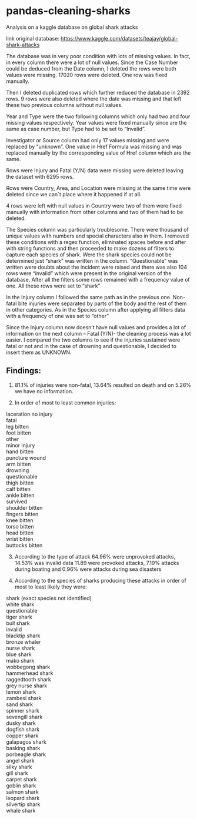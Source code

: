 # pandas-cleaning-sharks

Analysis on a kaggle database on global shark attacks

link original database: https://www.kaggle.com/datasets/teajay/global-shark-attacks

The database was in very poor condition with lots of missing values. In fact, in every column there were a lot of null values. Since the Case Number could be deduced from the Date column, I deleted the rows were both values were missing. 17020 rows were deleted. One row was fixed manually.

Then I deleted duplicated rows which further reduced the database in 2392 rows. 9 rows were also deleted where the date was missing and that left these two previous columns without null values.

Year and Type were the two following columns which only had two and four missing values respectively. Year values were fixed manually since are the same as case number, but Type had to be set to “Invalid”.

Investigator or Source column had only 17 values missing and were replaced by “unknown”. One value in Href Formula was missing and was replaced manually by the corresponding value of Href column which are the same.

Rows were Injury and Fatal (Y/N) data were missing were deleted leaving the dataset with 6295 rows.

Rows were Country, Area, and Location were missing at the same time were deleted since we can´t place where it happened if at all.

4 rows were left with null values in Country were two of them were fixed manually with information from other columns and two of them had to be deleted.

The Species column was particularly troublesome. There were thousand of unique values with numbers and special characters also in them. I removed these conditions with a regex function, eliminated spaces before and after with string functions and then proceeded to make dozens of filters to capture each species of shark. Were the shark species could not be determined just “shark” was written in the column. “Questionable” was written were doubts about the incident were raised and there was also 104 rows were “invalid” which were present in the original version of the database. After all the filters some rows remained with a frequency value of one. All these rows were set to “shark”

In the Injury column I followed the same path as in the previous one. Non-fatal bite injuries were separated by parts of the body and the rest of them in other categories. As in the Species column after applying all filters data with a frequency of one was set to “other”

Since the Injury column now doesn’t have null values and provides a lot of information on the next column – Fatal (Y/N)- the cleaning process was a lot easier. I compared the two columns to see if the injuries sustained were fatal or not and in the case of drowning and questionable, I decided to insert them as UNKNOWN.

## Findings:

1. 81.1% of injuries were non-fatal, 13.64% resulted on death and on 5.26% we have no information.

2. In order of most to least common injuries:

laceration
no injury          
fatal              
leg bitten         
foot bitten        
other              
minor injury       
hand bitten        
puncture wound     
arm bitten         
drowning           
questionable        
thigh bitten        
calf bitten         
ankle bitten        
survived            
shoulder bitten     
fingers bitten      
knee bitten         
torso bitten        
head bitten         
wrist bitten        
buttocks bitten

3. According to the type of attack 64.96% were unprovoked attacks, 14.53% was invalid data 11.89 were provoked attacks, 7.19% attacks during boating and 0.96% were attacks during sea disasters

4. According to the species of sharks producing these attacks in order of most to least likely they were:

shark (exact species not identified)               
white shark           
questionable          
tiger shark           
bull shark            
invalid               
blacktip shark         
bronze whaler          
nurse shark            
blue shark             
mako shark             
wobbegong shark        
hammerhead shark       
raggedtooth shark      
grey nurse shark       
lemon shark            
zambesi shark          
sand shark             
spinner shark          
sevengill shark        
dusky shark            
dogfish shark          
copper shark            
galapagos shark         
basking shark           
porbeagle shark         
angel shark             
silky shark             
gill shark              
carpet shark            
goblin shark            
salmon shark            
leopard shark           
silvertip shark       
whale shark 


